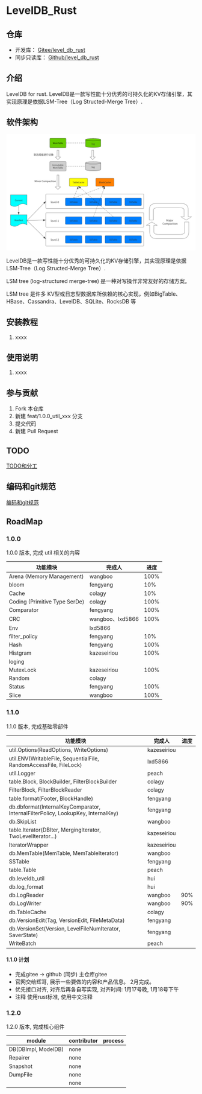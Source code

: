 # LevelDB_Rust

## 仓库
* 开发库： [Gitee/level_db_rust](https://gitee.com/rust_us/level_db_rust)
* 同步只读库： [Github/level_db_rust](https://github.com/rust-us/level_db_rust)

## 介绍

LevelDB for rust.
LevelDB是一款写性能十分优秀的可持久化的KV存储引擎，其实现原理是依据LSM-Tree（Log Structed-Merge Tree）.

## 软件架构

![LevelDB--整体架构](doc/images/LevelDB--整体架构.png)

LevelDB是一款写性能十分优秀的可持久化的KV存储引擎，其实现原理是依据LSM-Tree（Log Structed-Merge Tree）.

LSM tree (log-structured merge-tree) 是一种对写操作非常友好的存储方案。

LSM tree 是许多 KV型或日志型数据库所依赖的核心实现，例如BigTable、HBase、Cassandra、LevelDB、SQLite、RocksDB 等

## 安装教程

1. xxxx

## 使用说明

1. xxxx

## 参与贡献

1. Fork 本仓库
2. 新建 feat/1.0.0_util_xxx 分支
3. 提交代码
4. 新建 Pull Request

## TODO

[TODO和分工](doc/TODOList.md)

## 编码和git规范

[编码和git规范](doc/CodeStyle.md)

## RoadMap
### 1.0.0
1.0.0 版本, 完成 util 相关的内容

| 功能模块                          | 完成人             | 进度   |
|-------------------------------|-----------------|------|
| Arena (Memory Management)     | wangboo         | 100% |
| bloom                         | fengyang        | 10%  |
| Cache                         | colagy          | 10%  |
| Coding (Primitive Type SerDe) | colagy          | 100% |
| Comparator                    | fengyang        | 100% |
| CRC                           | wangboo、lxd5866 | 100% |
| Env                           | lxd5866         |      |
| filter_policy                 | fengyang        | 10%  |
| Hash                          | fengyang        | 100% |
| Histgram                      | kazeseiriou     | 100% |
| loging                        |                 |      |
| MutexLock                     | kazeseiriou     | 100% |
| Random                        | colagy          |      |
| Status                        | fengyang        | 100% |
| Slice                         | wangboo         | 100% |

### 1.1.0
1.1.0 版本, 完成基础零部件

| 功能模块                                                                             | 完成人         | 进度  |
|----------------------------------------------------------------------------------|-------------|-----|
| util.Options(ReadOptions, WriteOptions)                                          | kazeseiriou |     |
| util.ENV(WritableFile, SequentialFile, RandomAccessFile, FileLock)               | lxd5866     |     |
| util.Logger                                                                      | peach       |     |
| table.Block, BlockBuilder, FilterBlockBuilder                                    | colagy      |     |
| FilterBlock, FilterBlockReader                                                   | colagy      |     |
| table.format(Footer, BlockHandle)                                                | fengyang    |     |
| db.dbformat(InternalKeyComparator, InternalFilterPolicy, LookupKey, InternalKey) | fengyang    |     |
| db.SkipList                                                                      | wangboo     |     |
| table.Iterator(DBIter, MergingIterator, TwoLevelIterator...)                     | kazeseiriou |     |
| IteratorWrapper                                                                  | kazeseiriou |     |
| db.MemTable(MemTable, MemTableIterator)                                          | wangboo     |     | 
| SSTable                                                                          | fengyang    |     |
| table.Table                                                                      | peach       |     |
| db.leveldb_util                                                                  | hui         |     |
| db.log_format                                                                    | hui         |     |
| db.LogReader                                                                     | wangboo     | 90% |
| db.LogWriter                                                                     | wangboo     | 90% |
| db.TableCache                                                                    | colagy      |     |
| db.VersionEdit(Tag, VersionEdit, FileMetaData)                                   | fengyang    |     |
| db.VersionSet(Version, LevelFileNumIterator, SaverState)                         | fengyang    |     |
| WriteBatch                                                                       | peach       |     |

#### 1.1.0 计划
* 完成gitee ->  github  (同步)  主仓库gitee
* 官网交给辉哥, 展示一些要做的内容和产品信息。 2月完成。
* 优先接口对齐, 对齐后再各自写实现, 对齐时间: 1月17号晚, 1月18号下午
* 注释 使用rust标准, 使用中文注释

### 1.2.0
1.2.0 版本, 完成核心组件

| module              | contributor | process |
|---------------------|-------------|---------|
| DB(DBImpl, ModelDB) | none        |         |
| Repairer            | none        |         |
| Snapshot            | none        |         |
| DumpFile            | none        |         |
|                     | none        |         |

   
